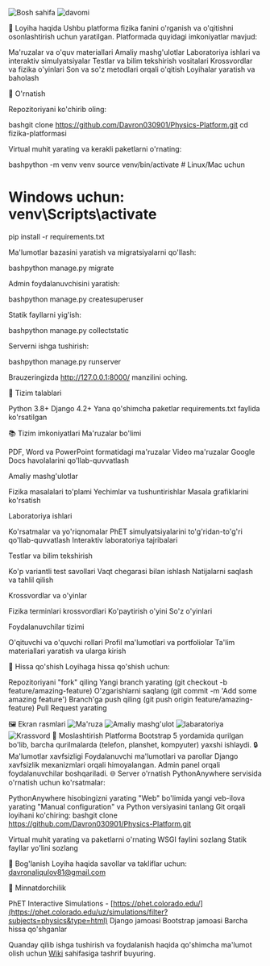 
![Bosh sahifa](https://github.com/user-attachments/assets/02facae7-121f-4817-8ee9-d595c429e8c7)
![davomi](https://github.com/user-attachments/assets/9d50c693-7074-463f-8b2e-7f2b7e31fb8b)

🌟 Loyiha haqida
Ushbu platforma fizika fanini o'rganish va o'qitishni osonlashtirish uchun yaratilgan. Platformada quyidagi imkoniyatlar mavjud:

Ma'ruzalar va o'quv materiallari
Amaliy mashg'ulotlar
Laboratoriya ishlari va interaktiv simulyatsiyalar
Testlar va bilim tekshirish vositalari
Krossvordlar va fizika o'yinlari
Son va so'z metodlari orqali o'qitish
Loyihalar yaratish va baholash

🚀 O'rnatish

Repozitoriyani ko'chirib oling:

bashgit clone https://github.com/Davron030901/Physics-Platform.git
cd fizika-platformasi

Virtual muhit yarating va kerakli paketlarni o'rnating:

bashpython -m venv venv
source venv/bin/activate  # Linux/Mac uchun
# Windows uchun: venv\Scripts\activate

pip install -r requirements.txt

Ma'lumotlar bazasini yaratish va migratsiyalarni qo'llash:

bashpython manage.py migrate

Admin foydalanuvchisini yaratish:

bashpython manage.py createsuperuser

Statik fayllarni yig'ish:

bashpython manage.py collectstatic

Serverni ishga tushirish:

bashpython manage.py runserver

Brauzeringizda http://127.0.0.1:8000/ manzilini oching.

🔧 Tizim talablari

Python 3.8+
Django 4.2+
Yana qo'shimcha paketlar requirements.txt faylida ko'rsatilgan

📚 Tizim imkoniyatlari
Ma'ruzalar bo'limi

PDF, Word va PowerPoint formatidagi ma'ruzalar
Video ma'ruzalar
Google Docs havolalarini qo'llab-quvvatlash

Amaliy mashg'ulotlar

Fizika masalalari to'plami
Yechimlar va tushuntirishlar
Masala grafiklarini ko'rsatish

Laboratoriya ishlari

Ko'rsatmalar va yo'riqnomalar
PhET simulyatsiyalarini to'g'ridan-to'g'ri qo'llab-quvvatlash
Interaktiv laboratoriya tajribalari

Testlar va bilim tekshirish

Ko'p variantli test savollari
Vaqt chegarasi bilan ishlash
Natijalarni saqlash va tahlil qilish

Krossvordlar va o'yinlar

Fizika terminlari krossvordlari
Ko'paytirish o'yini
So'z o'yinlari

Foydalanuvchilar tizimi

O'qituvchi va o'quvchi rollari
Profil ma'lumotlari va portfoliolar
Ta'lim materiallari yaratish va ularga kirish

🤝 Hissa qo'shish
Loyihaga hissa qo'shish uchun:

Repozitoriyani "fork" qiling
Yangi branch yarating (git checkout -b feature/amazing-feature)
O'zgarishlarni saqlang (git commit -m 'Add some amazing feature')
Branch'ga push qiling (git push origin feature/amazing-feature)
Pull Request yarating

🖼️ Ekran rasmlari
  ![Ma'ruza](https://github.com/user-attachments/assets/3a8ffac1-e562-4680-9182-8627ee619e8f)
![Amaliy mashg'ulot](https://github.com/user-attachments/assets/2c32a003-cbd0-4700-b8e0-c7e1d6dfa032)
  ![labaratoriya](https://github.com/user-attachments/assets/5efd8608-cb7c-41fb-81bd-78543a5d796e)
![Krassvord](https://github.com/user-attachments/assets/98faf9fb-da83-4442-bcb9-3d593e9164a0)
📱 Moslashtirish
Platforma Bootstrap 5 yordamida qurilgan bo'lib, barcha qurilmalarda (telefon, planshet, kompyuter) yaxshi ishlaydi.
🔒 Ma'lumotlar xavfsizligi
Foydalanuvchi ma'lumotlari va parollar Django xavfsizlik mexanizmlari orqali himoyalangan. Admin panel orqali foydalanuvchilar boshqariladi.
🌐 Server o'rnatish
PythonAnywhere servisida o'rnatish uchun ko'rsatmalar:

PythonAnywhere hisobingizni yarating
"Web" bo'limida yangi veb-ilova yarating
"Manual configuration" va Python versiyasini tanlang
Git orqali loyihani ko'chiring:
bashgit clone https://github.com/Davron030901/Physics-Platform.git

Virtual muhit yarating va paketlarni o'rnating
WSGI faylini sozlang
Statik fayllar yo'lini sozlang

📧 Bog'lanish
Loyiha haqida savollar va takliflar uchun: davronaliqulov81@gmail.com

🙏 Minnatdorchilik

PhET Interactive Simulations - [https://phet.colorado.edu/](https://phet.colorado.edu/uz/simulations/filter?subjects=physics&type=html)
Django jamoasi
Bootstrap jamoasi
Barcha hissa qo'shganlar


Quanday qilib ishga tushirish va foydalanish haqida qo'shimcha ma'lumot olish uchun [Wiki](https://github.com/Davron030901/Physics-Platform) sahifasiga tashrif buyuring.
